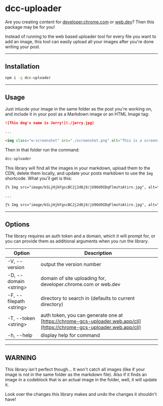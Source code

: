 # dcc-uploader

Are you creating content for [developer.chrome.com](https://developer.chrome.com) or [web.dev](https://web.dev)? Then this package may be for you!

Instead of running to the web based uploader tool for every file you want to add an image, this tool can easily upload all your images after you're done writing your post.

---

## Installation

```bash
npm i -g dcc-uploader
```

---

## Usage

Just inlucde your image in the same folder as the post you're working on, and include it in your post as a Markdown image or an HTML Image tag:

```markdown
![This dog's name is Jerry!](./jerry.jpg)

...

<img class="w-screenshot" src="./screenshot.png" alt="This is a screenshot">
```

Then in that folder run the command:

```bash
dcc-uploader
```

This library will find all the images in your markdown, upload them to the CDN, delete them locally, and update your posts markdown to use the `Img` shortcode. What you'll get is this:

```markdown
{% Img src="image/kSLjHjkFgscBC2j2d6j9/jU9Od9IDqFlmuYzAtirn.jpg", alt="This dog's name is Jerry!" %}

...

{% Img src="image/kSLjHjkFgscBC2j2d6j9/jU9Od9IDqFlmuYzAtirn.jpg", alt="This is a screenshot", class="w-screenshot" %}
```

---

## Options

The library requires an auth token and a domain, which it will prompt for, or you can provide them as additional arguments when you run the library.

| Option                    | Description                                                                                                            |
| ------------------------- | ---------------------------------------------------------------------------------------------------------------------- |
| -V, --version             | output the version number                                                                                              |
| -D, --domain \<string\>   | domain of site uploading for, developer.chrome.com or web.dev                                                          |
| -F, --filepath \<string\> | directory to search in (defaults to current directory)                                                                 |
| -T, --token \<string\>    | auth token, you can generate one at [https://chrome-gcs-uploader.web.app/cli](https://chrome-gcs-uploader.web.app/cli) |
| -h, --help                | display help for command                                                                                               |
---

## WARNING

This library isn't perfect though... It won't catch all images (like if your image is not in the same folder as the markdown file). Also if it finds an image in a codeblock that is an actual image in the folder, well, it will update it.

Look over the changes this library makes and undo the changes it shouldn't have!
